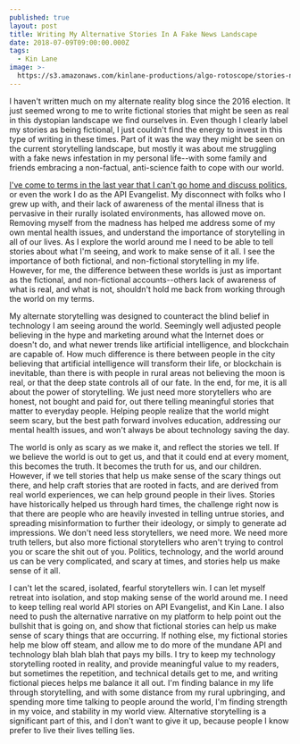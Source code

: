 ```yaml
---
published: true
layout: post
title: Writing My Alternative Stories In A Fake News Landscape
date: 2018-07-09T09:00:00.000Z
tags:
  - Kin Lane
image: >-
  https://s3.amazonaws.com/kinlane-productions/algo-rotoscope/stories-new/oldbarn_dark_dali.jpg
---
```

I haven't written much on my alternate reality blog since the 2016 election. It just seemed wrong to me to write fictional stories that might be seen as real in this dystopian landscape we find ourselves in. Even though I clearly label my stories as being fictional, I just couldn't find the energy to invest in this type of writing in these times. Part of it was the way they might be seen on the current storytelling landscape, but mostly it was about me struggling with a fake news infestation in my personal life--with some family and friends embracing a non-factual, anti-science faith to cope with our world.

[I've come to terms in the last year that I can't go home and discuss politics](http://kinlane.com/2018/06/29/talk-of-working-to-meet-conservatives-half-way/), or even the work I do as the API Evangelist. My disconnect with folks who I grew up with, and their lack of awareness of the mental illness that is pervasive in their rurally isolated environments, has allowed move on. Removing myself from the madness has helped me address some of my own mental health issues, and understand the importance of storytelling in all of our lives. As I explore the world around me I need to be able to tell stories about what I'm seeing, and work to make sense of it all. I see the importance of both fictional, and non-fictional storytelling in my life. However, for me, the difference between these worlds is just as important as the fictional, and non-fictional accounts--others lack of awareness of what is real, and what is not, shouldn't hold me back from working through the world on my terms.

My alternate storytelling was designed to counteract the blind belief in technology I am seeing around the world. Seemingly well adjusted people believing in the hype and marketing around what the Internet does or doesn't do, and what newer trends like artificial intelligence, and blockchain are capable of. How much difference is there between people in the city believing that artificial intelligence will transform their life, or blockchain is inevitable, than there is with people in rural areas not believing the moon is real, or that the deep state controls all of our fate. In the end, for me, it is all about the power of storytelling. We just need more storytellers who are honest, not bought and paid for, out there telling meaningful stories that matter to everyday people. Helping people realize that the world might seem scary, but the best path forward involves education, addressing our mental health issues, and won't always be about technology saving the day.

The world is only as scary as we make it, and reflect the stories we tell. If we believe the world is out to get us, and that it could end at every moment, this becomes the truth. It becomes the truth for us, and our children. However, if we tell stories that help us make sense of the scary things out there, and help craft stories that are rooted in facts, and are derived from real world experiences, we can help ground people in their lives. Stories have historically helped us through hard times, the challenge  right now is that there are people who are heavily invested in telling untrue stories, and spreading misinformation to further their ideology, or simply to generate ad impressions. We don't need less storytellers, we need more. We need more truth tellers, but also more fictional storytellers who aren't trying to control you or scare the shit out of you. Politics, technology, and the world around us can be very complicated, and scary at times, and stories help us make sense of it all.

I can't let the scared, isolated, fearful storytellers win. I can let myself retreat into isolation, and stop making sense of the world around me. I need to keep telling real world API stories on API Evangelist, and Kin Lane. I also need to push the alternative narrative on my platform to help point out the bullshit that is going on, and show that fictional stories can help us make sense of scary things that are occurring. If nothing else, my fictional stories help me blow off steam, and allow me to do more of the mundane API and technology blah blah blah that pays my bills. I try to keep my technology storytelling rooted in reality, and provide meaningful value to my readers, but sometimes the repetition, and technical details get to me, and writing fictional pieces helps me balance it all out. I'm finding balance in my life through storytelling, and with some distance from my rural upbringing, and spending more time talking to people around the world, I'm finding strength in my voice, and stability in my world view. Alternative storytelling is a significant part of this, and I don't want to give it up, because people I know prefer to live their lives telling lies.
